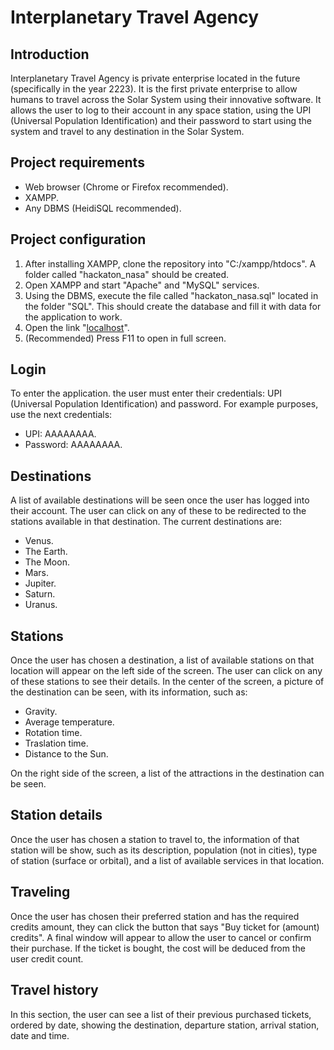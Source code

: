 # Interplanetary Travel Agency
## Introduction
Interplanetary Travel Agency is private enterprise located in the future (specifically in the year 2223). It is the first private enterprise to allow humans to travel across the Solar System using their innovative software.
It allows the user to log to their account in any space station, using the UPI (Universal Population Identification) and their password to start using the system and travel to any destination in the Solar System.

## Project requirements
* Web browser (Chrome or Firefox recommended).
* XAMPP.
* Any DBMS (HeidiSQL recommended).

## Project configuration
1. After installing XAMPP, clone the repository into "C:/xampp/htdocs". A folder called "hackaton_nasa" should be created.
2. Open XAMPP and start "Apache" and "MySQL" services.
3. Using the DBMS, execute the file called "hackaton_nasa.sql" located in the folder "SQL". This should create the database and fill it with data for the application to work.
4. Open the link "[localhost](http://localhost/Hackaton_NASA/login.php)".
5. (Recommended) Press F11 to open in full screen.

## Login
To enter the application. the user must enter their credentials: UPI (Universal Population Identification) and password. For example purposes, use the next credentials:
* UPI: AAAAAAAA.
* Password: AAAAAAAA.

## Destinations
A list of available destinations will be seen once the user has logged into their account. The user can click on any of these to be redirected to the stations available in that destination.
The current destinations are:
* Venus.
* The Earth.
* The Moon.
* Mars.
* Jupiter.
* Saturn.
* Uranus.

## Stations
Once the user has chosen a destination, a list of available stations on that location will appear on the left side of the screen. The user can click on any of these stations to see their details.
In the center of the screen, a picture of the destination can be seen, with its information, such as:
* Gravity.
* Average temperature.
* Rotation time.
* Traslation time.
* Distance to the Sun.

On the right side of the screen, a list of the attractions in the destination can be seen.

## Station details
Once the user has chosen a station to travel to, the information of that station will be show, such as its description, population (not in cities), type of station (surface or orbital), and a list of available services in that location.

## Traveling
Once the user has chosen their preferred station and has the required credits amount, they can click the button that says "Buy ticket for (amount) credits". A final window will appear to allow the user to cancel or confirm their purchase. If the ticket is bought, the cost will be deduced from the user credit count.

## Travel history
In this section, the user can see a list of their previous purchased tickets, ordered by date, showing the destination, departure station, arrival station, date and time.
